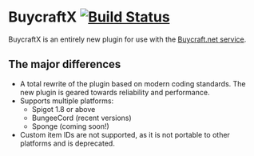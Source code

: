 # BuycraftX [![Build Status](https://travis-ci.org/20zinnm/BuycraftX.svg?branch=master)](https://travis-ci.org/20zinnm/BuycraftX)

BuycraftX is an entirely new plugin for use with the [Buycraft.net service](https://www.buycraft.net).

## The major differences

* A total rewrite of the plugin based on modern coding standards. The new plugin is geared towards reliability and performance.
* Supports multiple platforms:
  * Spigot 1.8 or above
  * BungeeCord (recent versions)
  * Sponge (coming soon!)
* Custom item IDs are not supported, as it is not portable to other platforms and is deprecated.
